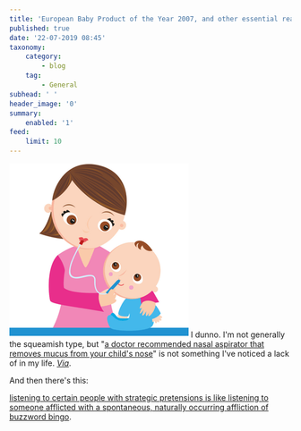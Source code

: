 ```yaml
---
title: 'European Baby Product of the Year 2007, and other essential reading'
published: true
date: '22-07-2019 08:45'
taxonomy:
    category:
        - blog
    tag:
        - General
subhead: ' '
header_image: '0'
summary:
    enabled: '1'
feed:
    limit: 10
---
```


![illustration of nose-cleaning device](nose-cleaner.png )  I dunno. I'm not generally the squeamish type, but "[a doctor recommended nasal aspirator that removes mucus from your child's nose](http://www.nosefrida.com/)" is not something I've noticed a lack of in my life. _[Via](http://ok-cleek.com/blogs/?p=2667)_.

And then there's this:

[listening to certain people with strategic pretensions is like listening to someone afflicted with a spontaneous, naturally occurring affliction of buzzword bingo](https://cultureby.com/2008/07/intellectual-ca.html). 
